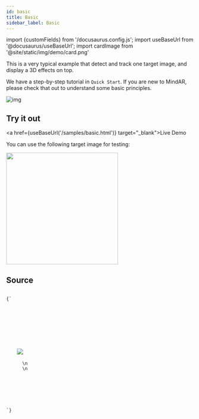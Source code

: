 ```yaml
---
id: basic 
title: Basic 
sidebar_label: Basic 
---
```


import {customFields} from '/docusaurus.config.js';
import useBaseUrl from '@docusaurus/useBaseUrl';
import cardImage from '@site/static/img/demo/card.png'

This is a very typical example that detect and track one target image, and display a 3D effects on top.

We have a step-by-step tutorial in `Quick Start`. If you are new to MindAR, please check that out to understand some basic principles.

![img](/img/demo/basic-demo.gif)

## Try it out
<a href={useBaseUrl('/samples/basic.html')} target="_blank">Live Demo</a>

You can use the following target image for testing:

<img src={cardImage} width="300" />

## Source
<code>
{`
<html>
  <head>
    <meta name="viewport" content="width=device-width, initial-scale=1" />
    <script src="https://aframe.io/releases/1.4.1/aframe.min.js"></script>
    <script src="https://cdn.jsdelivr.net/npm/mind-ar@${customFields.libVersion}/dist/mindar-image-aframe.prod.js"></script>
  </head>
  <body>
    <a-scene mindar-image="imageTargetSrc: https://cdn.jsdelivr.net/npm/mind-ar@${customFields.libVersion}/examples/image-tracking/assets/card-example/card.mind;" color-space="sRGB" renderer="colorManagement: true, physicallyCorrectLights" vr-mode-ui="enabled: false" device-orientation-permission-ui="enabled: false">
      <a-assets>
	<img id="card" src="https://cdn.jsdelivr.net/npm/mind-ar@${customFields.libVersion}/examples/image-tracking/assets/card-example/card.png" />
	<a-asset-item id="avatarModel" src="https://cdn.jsdelivr.net/npm/mind-ar@${customFields.libVersion}/examples/image-tracking/assets/card-example/softmind/scene.gltf"></a-asset-item>
      </a-assets>\n
      <a-camera position="0 0 0" look-controls="enabled: false"></a-camera>\n
      <a-entity mindar-image-target="targetIndex: 0">
        <a-plane src="#card" position="0 0 0" height="0.552" width="1" rotation="0 0 0"></a-plane>
        <a-gltf-model rotation="0 0 0 " position="0 0 0.1" scale="0.005 0.005 0.005" src="#avatarModel"
          animation="property: position; to: 0 0.1 0.1; dur: 1000; easing: easeInOutQuad; loop: true; dir: alternate"
        >
      </a-entity>
    </a-scene>
  </body>
</html>
`}
</code>

